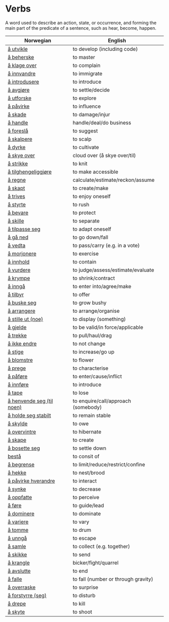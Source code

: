 # Verbs

A word used to describe an action, state, or occurrence, and forming the main part of the predicate of a sentence, such as hear, become, happen.

| Norwegian | English |
| --- | --- |
| [å utvikle](https://www.ordnett.no/search?language=no&phrase=å%20utvikle) | to develop (including code) |
| [å beherske](https://www.ordnett.no/search?language=no&phrase=å%20beherske) | to master |
| [å klage over](https://www.ordnett.no/search?language=no&phrase=å%20klage%20over) | to complain |
| [å innvandre](https://www.ordnett.no/search?language=no&phrase=å%20innvandre) | to immigrate |
| [å introdusere](https://www.ordnett.no/search?language=no&phrase=å%20introdusere) | to introduce |
| [å avgjøre](https://www.ordnett.no/search?language=no&phrase=å%20avgjøre) | to settle/decide |
| [å utforske](https://www.ordnett.no/search?language=no&phrase=å%20utforske) | to explore |
| [å påvirke](https://www.ordnett.no/search?language=no&phrase=å%20påvirke) | to influence |
| [å skade](https://www.ordnett.no/search?language=no&phrase=å%20skade) | to damage/injur |
| [å handle](https://www.ordnett.no/search?language=no&phrase=å%20handle) | handle/deal/do business |
| [å foreslå](https://www.ordnett.no/search?language=no&phrase=å%20foreslå) | to suggest |
| [å skalpere](https://www.ordnett.no/search?language=no&phrase=å%20skalpere) | to scalp |
| [å dyrke](https://www.ordnett.no/search?language=no&phrase=å%20dyrke) | to cultivate |
| [å skye over](https://www.ordnett.no/search?language=no&phrase=å%20skye%20over) | cloud over (å skye over/til) |
| [å strikke](https://www.ordnett.no/search?language=no&phrase=å%20strikke) | to knit |
| [å tilghengeliggjøre](https://www.ordnett.no/search?language=no&phrase=å%20tilghengeliggjøre) | to make accessible |
| [å regne](https://www.ordnett.no/search?language=no&phrase=å%20regne) | calculate/estimate/reckon/assume |
| [å skapt](https://www.ordnett.no/search?language=no&phrase=å%20skapt) | to create/make |
| [å trives](https://www.ordnett.no/search?language=no&phrase=å%20trives) | to enjoy oneself |
| [å styrte](https://www.ordnett.no/search?language=no&phrase=å%20styrte) | to rush |
| [å bevare](https://www.ordnett.no/search?language=no&phrase=å%20bevare) | to protect |
| [å skille](https://www.ordnett.no/search?language=no&phrase=å%20skille) | to separate |
| [å tilpasse seg](https://www.ordnett.no/search?language=no&phrase=å%20tilpasse%20seg) | to adapt oneself |
| [å gå ned](https://www.ordnett.no/search?language=no&phrase=å%20gå%20ned) | to go down/fall |
| [å vedta](https://www.ordnett.no/search?language=no&phrase=å%20vedta) | to pass/carry (e.g. in a vote) |
| [å morjonere](https://www.ordnett.no/search?language=no&phrase=å%20morjonere) | to exercise |
| [å innhold](https://www.ordnett.no/search?language=no&phrase=å%20innhold) | to contain |
| [å vurdere](https://www.ordnett.no/search?language=no&phrase=å%20vurdere) | to judge/assess/estimate/evaluate |
| [å krympe](https://www.ordnett.no/search?language=no&phrase=å%20krympe) | to shrink/contract |
| [å inngå](https://www.ordnett.no/search?language=no&phrase=å%20inngå) | to enter into/agree/make |
| [å tilbyr](https://www.ordnett.no/search?language=no&phrase=å%20tilbyr) | to offer |
| [å buske seg](https://www.ordnett.no/search?language=no&phrase=å%20buske%20seg) | to grow bushy |
| [å arrangere](https://www.ordnett.no/search?language=no&phrase=å%20arrangere) | to arrange/organise |
| [å stille ut (noe)](https://www.ordnett.no/search?language=no&phrase=å%20stille%20ut%20(noe)) | to display (something) |
| [å gjelde](https://www.ordnett.no/search?language=no&phrase=å%20gjelde) | to be valid/in force/applicable |
| [å trekke](https://www.ordnett.no/search?language=no&phrase=å%20trekke) | to pull/haul/drag |
| [å ikke endre](https://www.ordnett.no/search?language=no&phrase=å%20ikke%20endre) | to not change |
| [å stige](https://www.ordnett.no/search?language=no&phrase=å%20stige) | to increase/go up |
| [å blomstre](https://www.ordnett.no/search?language=no&phrase=å%20blomstre) | to flower |
| [å prege](https://www.ordnett.no/search?language=no&phrase=å%20prege) | to characterise |
| [å påføre](https://www.ordnett.no/search?language=no&phrase=å%20påføre) | to enter/cause/inflict |
| [å innføre](https://www.ordnett.no/search?language=no&phrase=å%20innføre) | to introduce |
| [å tape](https://www.ordnett.no/search?language=no&phrase=å%20tape) | to lose |
| [å henvende seg (til noen)](https://www.ordnett.no/search?language=no&phrase=å%20henvende%20seg%20(til%20noen)) | to enquire/call/approach (somebody) |
| [å holde seg stabilt](https://www.ordnett.no/search?language=no&phrase=å%20holde%20seg%20stabilt) | to remain stable |
| [å skylde](https://www.ordnett.no/search?language=no&phrase=å%20skylde) | to owe |
| [å overvintre](https://www.ordnett.no/search?language=no&phrase=å%20overvintre) | to hibernate |
| [å skape](https://www.ordnett.no/search?language=no&phrase=å%20skape) | to create |
| [å bosette seg](https://www.ordnett.no/search?language=no&phrase=å%20bosette%20seg) | to settle down |
| [bestå](https://www.ordnett.no/search?language=no&phrase=bestå) | to consit of |
| [å begrense](https://www.ordnett.no/search?language=no&phrase=å%20begrense) | to limit/reduce/restrict/confine |
| [å hekke](https://www.ordnett.no/search?language=no&phrase=å%20hekke) | to nest/brood |
| [å påvirke hverandre](https://www.ordnett.no/search?language=no&phrase=å%20påvirke%20hverandre) | to interact |
| [å synke](https://www.ordnett.no/search?language=no&phrase=å%20synke) | to decrease |
| [å oppfatte](https://www.ordnett.no/search?language=no&phrase=å%20oppfatte) | to perceive |
| [å føre](https://www.ordnett.no/search?language=no&phrase=å%20føre) | to guide/lead |
| [å dominere](https://www.ordnett.no/search?language=no&phrase=å%20dominere) | to dominate |
| [å variere](https://www.ordnett.no/search?language=no&phrase=å%20variere) | to vary |
| [å tomme](https://www.ordnett.no/search?language=no&phrase=å%20tomme) | to drum |
| [å unngå](https://www.ordnett.no/search?language=no&phrase=å%20unngå) | to escape |
| [å samle](https://www.ordnett.no/search?language=no&phrase=å%20samle) | to collect (e.g. together) |
| [å skikke](https://www.ordnett.no/search?language=no&phrase=å%20skikke) | to send |
| [å krangle](https://www.ordnett.no/search?language=no&phrase=å%20krangle) | bicker/fight/quarrel |
| [å avslutte](https://www.ordnett.no/search?language=no&phrase=å%20avslutte) | to end |
| [å falle](https://www.ordnett.no/search?language=no&phrase=å%20falle) | to fall (number or through gravity) |
| [å overraske](https://www.ordnett.no/search?language=no&phrase=å%20overraske) | to surprise |
| [å forstyrre (seg)](https://www.ordnett.no/search?language=no&phrase=å%20forstyrre%20(seg)) | to disturb |
| [å drepe](https://www.ordnett.no/search?language=no&phrase=å%20drepe) | to kill |
| [å skyte](https://www.ordnett.no/search?language=no&phrase=å%20skyte) | to shoot |

